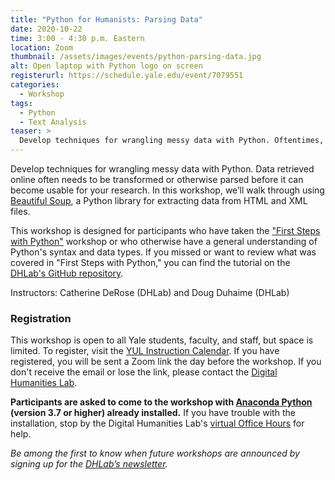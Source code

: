 ```yaml
---
title: "Python for Humanists: Parsing Data"
date: 2020-10-22
time: 3:00 - 4:30 p.m. Eastern
location: Zoom
thumbnail: /assets/images/events/python-parsing-data.jpg
alt: Open laptop with Python logo on screen
registerurl: https://schedule.yale.edu/event/7079551
categories:
  - Workshop
tags:
  - Python
  - Text Analysis
teaser: >
  Develop techniques for wrangling messy data with Python. Oftentimes, data retrieved online needs to be transformed or otherwise parsed before it can become usable for your research. This workshop introduce Beautiful Soup, a Python library for extracting data from HTML and XML files.
---
```

Develop techniques for wrangling messy data with Python. Data retrieved online often needs to be transformed or otherwise parsed before it can become usable for your research. In this workshop, we’ll walk through using <a href='https://www.crummy.com/software/BeautifulSoup/bs4/doc/' target='_blank'>Beautiful Soup</a>, a Python library for extracting data from HTML and XML files.

This workshop is designed for participants who have taken the <a href='https://dhlab.yale.edu/events/2020-10-01-python-first-steps.html' target='_blank'>"First Steps with Python"</a> workshop or who otherwise have a general understanding of Python's syntax and data types. If you missed or want to review what was covered in "First Steps with Python," you can find the tutorial on the <a href='https://github.com/YaleDHLab/lab-workshops' target='_blank'>DHLab's GitHub repository</a>.

Instructors: Catherine DeRose (DHLab) and Doug Duhaime (DHLab)

### Registration

This workshop is open to all Yale students, faculty, and staff, but space is limited. To register, visit the <a href='https://schedule.yale.edu/event/7079551' target='_blank'>YUL Instruction Calendar</a>. If you have registered, you will be sent a Zoom link the day before the workshop. If you don't receive the email or lose the link, please contact the [Digital Humanities Lab](mailto:dhlab@yale.edu).

**Participants are asked to come to the workshop with <a href='https://www.anaconda.com/products/individual' target='_blank'>Anaconda Python</a> (version 3.7 or higher) already installed.** If you have trouble with the installation, stop by the Digital Humanities Lab's <a href='https://dhlab.yale.edu/resources/office-hours.html' target='_blank'>virtual Office Hours</a> for help.

*Be among the first to know when future workshops are announced by signing up for the <a href='https://subscribe.yale.edu/browse?search=digital+humanities' target='_blank'>DHLab’s newsletter</a>.*